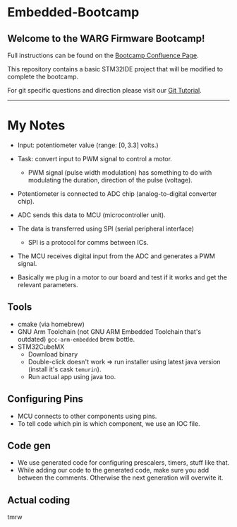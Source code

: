 # Embedded-Bootcamp

## Welcome to the WARG Firmware Bootcamp! 

Full instructions can be found on the [Bootcamp Confluence Page](https://uwarg-docs.atlassian.net/wiki/spaces/BOOT/pages/1997373445/2021+Firmware+Bootcamp).

This repository contains a basic STM32IDE project that will be modified to complete the bootcamp.

For git specific questions and direction please visit our [Git Tutorial](https://uwarg-docs.atlassian.net/wiki/spaces/TUT/pages/1544257554/Git+and+GitHub+Tutorial).

---

# My Notes
- Input: potentiometer value (range: $[0, 3.3] \text{ volts}$.)
- Task: convert input to PWM signal to control a motor.
	- PWM signal (pulse width modulation) has something to do with modulating the duration, direction of the pulse (voltage).
- Potentiometer is connected to ADC chip (analog-to-digital converter chip).
- ADC sends this data to MCU (microcontroller unit).
- The data is transferred using SPI (serial peripheral interface)
	- SPI is a protocol for comms between ICs.
- The MCU receives digital input from the ADC and generates a PWM signal.

- Basically we plug in a motor to our board and test if it works and get the relevant parameters.

## Tools
- cmake (via homebrew)
- GNU Arm Toolchain (not GNU ARM Embedded Toolchain that's outdated) `gcc-arm-embedded` brew bottle.
- STM32CubeMX
	- Download binary
	- Double-click doesn't work => run installer using latest java version (install it's cask `temurin`).
	- Run actual app using java too.
## Configuring Pins
- MCU connects to other components using pins.
- To tell code which pin is which component, we use an IOC file.

## Code gen
- We use generated code for configuring prescalers, timers, stuff like that.
- While adding our code to the generated code, make sure you add between the comments. Otherwise the next generation will overwite it.

## Actual coding
tmrw
